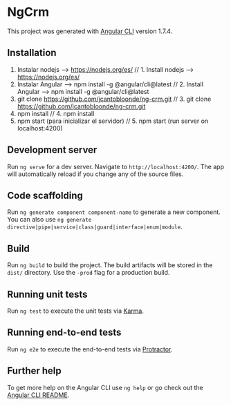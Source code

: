 # NgCrm

This project was generated with [Angular CLI](https://github.com/angular/angular-cli) version 1.7.4.

## Installation


1. Instalar nodejs --> https://nodejs.org/es/              // 1. Install nodejs --> https://nodejs.org/es/ 
2. Instalar Angular --> npm install -g @angular/cli@latest // 2. Install Angular --> npm install -g @angular/cli@latest
3. git clone https://github.com/jcantobloonde/ng-crm.git   // 3. git clone https://github.com/jcantobloonde/ng-crm.git 
4. npm install                                             // 4. npm install
5. npm start (para inicializar el servidor)                // 5. npm start (run server on localhost:4200)

## Development server

Run `ng serve` for a dev server. Navigate to `http://localhost:4200/`. The app will automatically reload if you change any of the source files.

## Code scaffolding

Run `ng generate component component-name` to generate a new component. You can also use `ng generate directive|pipe|service|class|guard|interface|enum|module`.

## Build

Run `ng build` to build the project. The build artifacts will be stored in the `dist/` directory. Use the `-prod` flag for a production build.

## Running unit tests

Run `ng test` to execute the unit tests via [Karma](https://karma-runner.github.io).

## Running end-to-end tests

Run `ng e2e` to execute the end-to-end tests via [Protractor](http://www.protractortest.org/).

## Further help

To get more help on the Angular CLI use `ng help` or go check out the [Angular CLI README](https://github.com/angular/angular-cli/blob/master/README.md).
